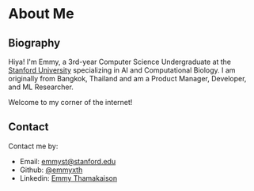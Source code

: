# About Me

## Biography

Hiya! I'm Emmy, a 3rd-year Computer Science Undergraduate at the [Stanford University](https://www.cs.stanford.edu/) specializing in AI and Computational Biology. I am originally from Bangkok, Thailand and am a Product Manager, Developer, and ML Researcher.

Welcome to my corner of the internet!

## Contact

Contact me by:

- Email: [emmyst@stanford.edu](mailto:emmyst@stanford.edu)
- Github: [@emmyxth](https://github.com/emmyxth)
- Linkedin: [Emmy Thamakaison](https://www.linkedin.com/in/emmy-thamakaison/)
